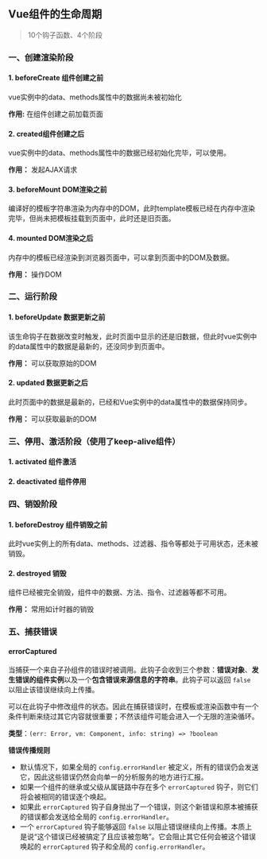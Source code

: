 ## Vue组件的生命周期

> 10个钩子函数、4个阶段

### 一、创建渲染阶段

#### 1. beforeCreate 组件创建之前

vue实例中的data、methods属性中的数据尚未被初始化

**作用:** 在组件创建之前加载页面

#### 2. created组件创建之后

vue实例中的data、methods属性中的数据已经初始化完毕，可以使用。

**作用：** 发起AJAX请求

#### 3. beforeMount DOM渲染之前

编译好的模板字符串渲染为内存中的DOM，此时template模板已经在内存中渲染完毕，但尚未把模板挂载到页面中，此时还是旧页面。

#### 4. mounted DOM渲染之后

内存中的模板已经渲染到浏览器页面中，可以拿到页面中的DOM及数据。

**作用：** 操作DOM

### 二、运行阶段

#### 1. beforeUpdate 数据更新之前

该生命钩子在数据改变时触发，此时页面中显示的还是旧数据，但此时vue实例中的data属性中的数据是最新的，还没同步到页面中。

**作用：** 可以获取原始的DOM

#### 2. updated 数据更新之后

此时页面中的数据是最新的，已经和Vue实例中的data属性中的数据保持同步。

**作用：** 可以获取最新的DOM

### 三、停用、激活阶段（使用了keep-alive组件）

#### 1. activated 组件激活

#### 2. deactivated 组件停用

### 四、销毁阶段

#### 1. beforeDestroy 组件销毁之前

此时vue实例上的所有data、methods、过滤器、指令等都处于可用状态，还未被销毁。

#### 2. destroyed 销毁

组件已经被完全销毁，组件中的数据、方法、指令、过滤器等都不可用。

**作用：** 常用如计时器的销毁

### 五、捕获错误

#### errorCaptured

当捕获一个来自子孙组件的错误时被调用。此钩子会收到三个参数：**错误对象**、**发生错误的组件实例**以及一个**包含错误来源信息的字符串**。此钩子可以返回 `false` 以阻止该错误继续向上传播。

可以在此钩子中修改组件的状态。因此在捕获错误时，在模板或渲染函数中有一个条件判断来绕过其它内容就很重要；不然该组件可能会进入一个无限的渲染循环。

**类型**：`(err: Error, vm: Component, info: string) => ?boolean`

**错误传播规则**

- 默认情况下，如果全局的 `config.errorHandler` 被定义，所有的错误仍会发送它，因此这些错误仍然会向单一的分析服务的地方进行汇报。
- 如果一个组件的继承或父级从属链路中存在多个 `errorCaptured` 钩子，则它们将会被相同的错误逐个唤起。
- 如果此 `errorCaptured` 钩子自身抛出了一个错误，则这个新错误和原本被捕获的错误都会发送给全局的 `config.errorHandler`。
- 一个 `errorCaptured` 钩子能够返回 `false` 以阻止错误继续向上传播。本质上是说“这个错误已经被搞定了且应该被忽略”。它会阻止其它任何会被这个错误唤起的 `errorCaptured` 钩子和全局的 `config.errorHandler`。